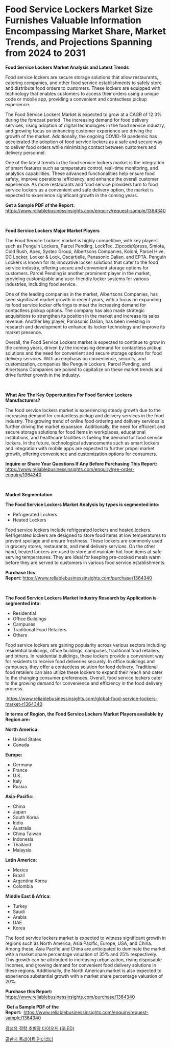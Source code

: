 <p><h1>Food Service Lockers Market Size Furnishes Valuable Information Encompassing Market Share, Market Trends, and Projections Spanning from 2024 to 2031</h1></p><p><strong>Food Service Lockers Market Analysis and Latest Trends</strong></p>
<p><p>Food service lockers are secure storage solutions that allow restaurants, catering companies, and other food service establishments to safely store and distribute food orders to customers. These lockers are equipped with technology that enables customers to access their orders using a unique code or mobile app, providing a convenient and contactless pickup experience.</p><p>The Food Service Lockers Market is expected to grow at a CAGR of 12.3% during the forecast period. The increasing demand for food delivery services, rising adoption of digital technologies in the food service industry, and growing focus on enhancing customer experience are driving the growth of the market. Additionally, the ongoing COVID-19 pandemic has accelerated the adoption of food service lockers as a safe and secure way to deliver food orders while minimizing contact between customers and delivery personnel.</p><p>One of the latest trends in the food service lockers market is the integration of smart features such as temperature control, real-time monitoring, and analytics capabilities. These advanced functionalities help ensure food safety, improve operational efficiency, and enhance the overall customer experience. As more restaurants and food service providers turn to food service lockers as a convenient and safe delivery option, the market is expected to experience significant growth in the coming years.</p></p>
<p><strong>Get a Sample PDF of the Report:&nbsp;</strong> <a href="https://www.reliablebusinessinsights.com/enquiry/request-sample/1364340">https://www.reliablebusinessinsights.com/enquiry/request-sample/1364340</a></p>
<p>&nbsp;</p>
<p><strong>Food Service Lockers Major Market Players</strong></p>
<p><p>The Food Service Lockers market is highly competitive, with key players such as Penguin Lockers, Parcel Pending, LockTec, ZipcodeXpress, Smiota, Cold Rush, Apex, Systec Group, Albertsons Companies, Koloni, Parcel Hive, DC Locker, Locker & Lock, Oscartielle, Panasonic Dalian, and EPTA. Penguin Lockers is known for its innovative locker solutions that cater to the food service industry, offering secure and convenient storage options for customers. Parcel Pending is another prominent player in the market, providing customizable and user-friendly locker systems for various industries, including food service.</p><p>One of the leading companies in the market, Albertsons Companies, has seen significant market growth in recent years, with a focus on expanding its food service locker offerings to meet the increasing demand for contactless pickup options. The company has also made strategic acquisitions to strengthen its position in the market and increase its sales revenue. Another key player, Panasonic Dalian, has been investing in research and development to enhance its locker technology and improve its market presence.</p><p>Overall, the Food Service Lockers market is expected to continue to grow in the coming years, driven by the increasing demand for contactless pickup solutions and the need for convenient and secure storage options for food delivery services. With an emphasis on convenience, security, and customization, companies like Penguin Lockers, Parcel Pending, and Albertsons Companies are poised to capitalize on these market trends and drive further growth in the industry.</p></p>
<p>&nbsp;</p>
<p><strong>What Are The Key Opportunities For Food Service Lockers Manufacturers?</strong></p>
<p><p>The food service lockers market is experiencing steady growth due to the increasing demand for contactless pickup and delivery services in the food industry. The growing trend of online food ordering and delivery services is further driving the market expansion. Additionally, the need for efficient and secure storage solutions for food items in workplaces, educational institutions, and healthcare facilities is fueling the demand for food service lockers. In the future, technological advancements such as smart lockers and integration with mobile apps are expected to further propel market growth, offering convenience and customization options for consumers.</p></p>
<p><strong>Inquire or Share Your Questions If Any Before Purchasing This Report:</strong> <a href="https://www.reliablebusinessinsights.com/enquiry/pre-order-enquiry/1364340">https://www.reliablebusinessinsights.com/enquiry/pre-order-enquiry/1364340</a></p>
<p>&nbsp;</p>
<p><strong>Market Segmentation</strong></p>
<p><strong>The Food Service Lockers Market Analysis by types is segmented into:</strong></p>
<p><ul><li>Refrigerated Lockers</li><li>Heated Lockers</li></ul></p>
<p><p>Food service lockers include refrigerated lockers and heated lockers. Refrigerated lockers are designed to store food items at low temperatures to prevent spoilage and ensure freshness. These lockers are commonly used in grocery stores, restaurants, and meal delivery services. On the other hand, heated lockers are used to store and maintain hot food items at safe serving temperatures. They are ideal for keeping pre-cooked meals warm before they are served to customers in various food service establishments.</p></p>
<p><strong>Purchase this Report:&nbsp;</strong><a href="https://www.reliablebusinessinsights.com/purchase/1364340">https://www.reliablebusinessinsights.com/purchase/1364340</a></p>
<p>&nbsp;</p>
<p><strong>The Food Service Lockers Market Industry Research by Application is segmented into:</strong></p>
<p><ul><li>Residential</li><li>Office Buildings</li><li>Campuses</li><li>Traditional Food Retailers</li><li>Others</li></ul></p>
<p><p>Food service lockers are gaining popularity across various sectors including residential buildings, office buildings, campuses, traditional food retailers, and others. In residential buildings, these lockers provide a convenient way for residents to receive food deliveries securely. In office buildings and campuses, they offer a contactless solution for food delivery. Traditional food retailers can also utilize these lockers to expand their reach and cater to the changing consumer preferences. Overall, food service lockers cater to the growing demand for convenience and efficiency in the food delivery process.</p></p>
<p><a href="https://www.reliablebusinessinsights.com/global-food-service-lockers-market-r1364340">&nbsp;https://www.reliablebusinessinsights.com/global-food-service-lockers-market-r1364340</a></p>
<p><strong>In terms of Region, the Food Service Lockers Market Players available by Region are:</strong></p>
<p>
    <p> <strong> North America: </strong>
        <ul>
            <li>United States</li>
            <li>Canada</li>
        </ul>
        </p> 
    <p> <strong> Europe: </strong>
        <ul>
            <li>Germany</li>
            <li>France</li>
            <li>U.K.</li>
            <li>Italy</li>
            <li>Russia</li>
        </ul>
        </p> 
    <p> <strong> Asia-Pacific: </strong>
        <ul>
            <li>China</li>
            <li>Japan</li>
            <li>South Korea</li>
            <li>India</li>
            <li>Australia</li>
            <li>China Taiwan</li>
            <li>Indonesia</li>
            <li>Thailand</li>
            <li>Malaysia</li>
        </ul>
        </p> 
    <p> <strong> Latin America: </strong>
        <ul>
            <li>Mexico</li>
            <li>Brazil</li>
            <li>Argentina Korea</li>
            <li>Colombia</li>
        </ul>
        </p> 
    <p> <strong> Middle East & Africa: </strong>
        <ul>
            <li>Turkey</li>
            <li>Saudi</li>
            <li>Arabia</li>
            <li>UAE</li>
            <li>Korea</li>
        </ul>
    </p>
    </p>
<p><p>The food service lockers market is expected to witness significant growth in regions such as North America, Asia Pacific, Europe, USA, and China. Among these, Asia Pacific and China are anticipated to dominate the market with a market share percentage valuation of 35% and 25% respectively. This growth can be attributed to increasing urbanization, rising disposable incomes, and growing demand for convenient food delivery solutions in these regions. Additionally, the North American market is also expected to experience substantial growth with a market share percentage valuation of 20%.</p></p>
<p><strong>Purchase this Report: </strong><a href="https://www.reliablebusinessinsights.com/purchase/1364340">https://www.reliablebusinessinsights.com/purchase/1364340</a></p>
<p>&nbsp;<strong>Get a Sample PDF of the Report:&nbsp;&nbsp;</strong><a href="https://www.reliablebusinessinsights.com/enquiry/request-sample/1364340">https://www.reliablebusinessinsights.com/enquiry/request-sample/1364340</a></p>
<p><strong></strong></p>
<p><p><a href="https://medium.com/@daveblock56/%EA%B4%91%EC%84%AC%EC%9C%A0-%EA%B2%B0%ED%95%A9-%EC%8A%88%ED%8D%BC%EB%A3%A8%EB%AF%B8%EB%84%A4%EC%84%BC%ED%8A%B8-%EB%B0%9C%EA%B4%91-%EB%8B%A4%EC%9D%B4%EC%98%A4%EB%93%9C-sled-%EC%8B%9C%EC%9E%A5-%EB%8F%99%ED%96%A5-%EB%B0%8F-%EB%B6%84%EC%84%9D-%EB%AF%B8%EB%9E%98-%EC%84%B1%EC%9E%A5%EC%97%90-%EB%8C%80%ED%95%9C-%EA%B8%B0%ED%9A%8C%EC%99%80-%EB%8F%84%EC%A0%84-2024-2031-b1445183d6c2">광섬유 결합 초발광 다이오드 (SLED)</a></p><p><a href="https://medium.com/@obiemante1922/%EA%B3%A8%ED%8C%90%EC%A7%80-%ED%8C%90%EC%9E%AC-%EC%9D%B8%ED%84%B0%EC%85%89%ED%84%B0-%EC%8B%9C%EC%9E%A5-%EA%B7%9C%EB%AA%A8-%EC%A0%90%EC%9C%A0%EC%9C%A8-%EB%B0%8F-%ED%8A%B8%EB%A0%8C%EB%93%9C-%EB%B6%84%EC%84%9D-%EB%B3%B4%EA%B3%A0%EC%84%9C-%EC%B5%9C%EC%A2%85-%EC%82%AC%EC%9A%A9%EC%B2%98-%EA%B0%80%EC%8A%A4-%EB%B0%8F-%EC%98%A4%EC%9D%BC-%ED%99%94%ED%95%99-%EC%82%B0%EC%97%85-%EC%8B%9C%EB%A6%BD-%EB%A0%88%EC%8A%A4%ED%86%A0%EB%9E%91-%EB%B0%8F-%EC%83%81%EC%97%85%EC%9A%A9-%EC%A3%BC%EB%B0%A9-%EA%B8%B0%ED%83%80-%EC%9B%90%EC%9E%90%EC%9E%AC%EB%B3%84-%EA%B7%B8%EB%A6%AC%EA%B3%A0-974816b457d4">골판지 플레이트 인터셉터</a></p></p>